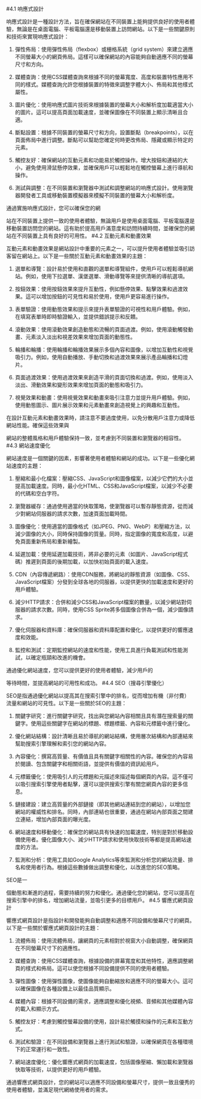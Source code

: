 #4.1 响應式設計

响應式設計是一種設計方法，旨在確保網站在不同裝置上能夠提供良好的使用者體驗，無論是在桌面電腦、平板電腦還是移動裝置上訪問網站。以下是一些關鍵原則和技術來實現响應式設計：

1. 彈性佈局：使用彈性佈局（flexbox）或栅格系統（grid system）來建立適應不同螢幕大小的網頁佈局。這樣可以確保網站的內容能夠自動適應不同的螢幕尺寸和方向。

2. 媒體查詢：使用CSS媒體查詢來根據不同的螢幕寬度、高度和裝置特性應用不同的樣式。媒體查詢允許您根據裝置的特徵來調整字體大小、佈局和其他樣式屬性。

3. 圖片優化：使用响應式圖片技術來根據裝置的螢幕大小和解析度加載適當大小的圖片。這可以提高頁面加載速度，並確保圖像在不同裝置上顯示清晰且合適。

4. 斷點設置：根據不同裝置的螢幕尺寸和方向，設置斷點（breakpoints），以在頁面佈局中進行調整。斷點可以幫助您確定何時更改佈局、隱藏或顯示特定的元素。

5. 觸控友好：確保網站的互動元素和功能易於觸控操作。增大按鈕和連結的大小，避免使用滑鼠懸停效果，並確保用戶可以輕鬆地在觸控螢幕上進行導航和操作。

6. 測試與調整：在不同裝置和瀏覽器中測試和調整網站的响應式設計。使用瀏覽器開發者工具或移動裝置模擬器來模擬不同裝置的螢幕大小和解析度。

通過實施响應式設計，您可以確保您的網

站在不同裝置上提供一致的使用者體驗，無論用戶是使用桌面電腦、平板電腦還是移動裝置訪問您的網站。這有助於提高用戶滿意度和訪問持續時間，並確保您的網站在不同裝置上具有良好的可用性。
#4.2 互動元素和動畫效果

互動元素和動畫效果是網站設計中重要的元素之一，可以提升使用者體驗並吸引訪客留在網站上。以下是一些關於互動元素和動畫效果的主題：

1. 選單和導覽：設計易於使用和直觀的選單和導覽組件，使用戶可以輕鬆導航網站。例如，使用下拉選單、漢堡選單、滑動導覽等來提供清晰的導航選項。

2. 按鈕效果：使用按鈕效果來提升互動性，例如懸停效果、點擊效果和過渡效果。這可以增加按鈕的可見性和易於使用，使用戶更容易進行操作。

3. 表單驗證：使用動態效果和提示來提升表單驗證的可視性和用戶體驗。例如，在填寫表單時即時驗證輸入，並提供錯誤提示和反饋。

4. 滾動效果：使用滾動效果創造動態和流暢的頁面過渡。例如，使用滾動觸發動畫、元素淡入淡出和視差效果來增加頁面的動態性。

5. 輪播和輪播：使用輪播和輪播效果展示多個內容和圖像，以增加互動性和視覺吸引力。例如，使用自動播放、手動切換和過渡效果來展示產品輪播和幻燈片。

6. 頁面過渡效果：使用過渡效果來創造平滑的頁面切換和過渡。例如，使用淡入淡出、滑動效果和變形效果來增加頁面的動態和吸引力。

7. 視覺效果和動畫：使用視覺效果和動畫來吸引注意力並提升用戶體驗。例如，使用動態圖示、圖片展示效果和元素動畫來創造視覺上的興趣和互動性。

在設計互動元素和動畫效果時，請注意不要過度使用，以免分散用戶注意力或降低網站性能。確保這些效果與

網站的整體風格和用戶體驗保持一致，並考慮到不同裝置和瀏覽器的相容性。
#4.3 網站速度優化

網站速度是一個關鍵的因素，影響著使用者體驗和網站的成功。以下是一些優化網站速度的主題：

1. 壓縮和最小化檔案：壓縮CSS、JavaScript和圖像檔案，以減少它們的大小並提高加載速度。同時，最小化HTML、CSS和JavaScript檔案，以減少不必要的代碼和空白字符。

2. 瀏覽器緩存：通過使用適當的快取策略，使瀏覽器可以暫存靜態資源，從而減少對網站伺服器的請求次數，加速頁面加載時間。

3. 圖像優化：使用適當的圖像格式（如JPEG、PNG、WebP）和壓縮方法，以減少圖像的大小，同時保持圖像的質量。同時，指定圖像的寬度和高度，以避免頁面重新佈局和重新繪製。

4. 延遲加載：使用延遲加載技術，將非必要的元素（如圖片、JavaScript程式碼）推遲到頁面的後期加載，以加快初始頁面的載入速度。

5. CDN（內容傳遞網路）：使用CDN服務，將網站的靜態資源（如圖像、CSS、JavaScript檔案）分發到全球各地的伺服器，以提供更快的加載速度和更好的用戶體驗。

6. 減少HTTP請求：合併和減少CSS和JavaScript檔案的數量，以減少網站對伺服器的請求次數。同時，使用CSS Sprite將多個圖像合併為一個，減少圖像請求。

7. 優化伺服器和資料庫：確保伺服器和資料庫配置和優化，以提供更好的響應速度和效能。

8. 監控和測試：定期監控網站的速度和性能，使用工具進行負載測試和性能測試，以確定瓶頸和改進的機會。

通過優化網站速度，您可以提供更好的使用者體驗，減少用戶的

等待時間，並提高網站的可用性和成功。
#4.4 SEO（搜尋引擎優化）

SEO是指通過優化網站以提高其在搜索引擎中的排名，從而增加有機（非付費）流量和網站的可見性。以下是一些關於SEO的主題：

1. 關鍵字研究：進行關鍵字研究，找出與您網站內容相關且具有潛在搜索量的關鍵字。使用這些關鍵字在網站的標題、標題標籤、內容和元標籤中進行優化。

2. 優化網站結構：設計清晰且易於導航的網站結構，使用層次結構和內部連結來幫助搜索引擎理解和索引您的網站內容。

3. 內容優化：撰寫高質量、有價值且具有關鍵字相關性的內容。確保您的內容易於閱讀、包含關鍵字和相關術語，並提供有價值的資訊給用戶。

4. 元標籤優化：使用吸引人的元標題和元描述來描述每個網頁的內容。這不僅可以吸引搜索引擎使用者點擊，還可以提供搜索引擎有關您網頁內容的更多信息。

5. 鏈接建設：建立高質量的外部鏈接（即其他網站連結到您的網站），以增加您網站的權威性和排名。同時，內部連結也很重要，通過在網站內部頁面之間建立連結，增加內部頁面的曝光度。

6. 網站速度和移動優化：確保您的網站具有快速的加載速度，特別是對於移動設備使用者。優化圖像大小、減少HTTP請求和使用快取技術等都是提高網站速度的方法。

7. 監測和分析：使用工具如Google Analytics等來監測和分析您的網站流量、排名和使用者行為。根據這些數據做出調整和優化，以改進您的SEO策略。

SEO是一

個動態和漸進的過程，需要持續的努力和優化。通過優化您的網站，您可以提高在搜索引擎中的排名，增加網站流量，並吸引更多的目標用戶。
#4.5 響應式網頁設計

響應式網頁設計是指設計和開發能夠自動調整和適應不同設備和螢幕尺寸的網頁。以下是一些關於響應式網頁設計的主題：

1. 流體佈局：使用流體佈局，讓網頁的元素相對於視窗大小自動調整，確保網頁在不同螢幕尺寸下的適應性。

2. 媒體查詢：使用CSS媒體查詢，根據設備的屏幕寬度和其他特性，適應調整網頁的樣式和佈局。這可以使您根據不同設備提供不同的使用者體驗。

3. 彈性圖像：使用彈性圖像，使圖像能夠自動縮放和適應不同的螢幕大小。這可以確保圖像在各種設備上以最佳品質顯示。

4. 媒體內容：根據不同設備的需求，適應調整和優化視頻、音頻和其他媒體內容的載入和顯示方式。

5. 觸控友好：考慮到觸控螢幕設備的使用，設計易於觸摸和操作的元素和互動方式。

6. 測試和驗證：在不同設備和瀏覽器上進行測試和驗證，以確保網頁在各種環境下的正常運行和一致性。

7. 網站速度優化：優化響應式網頁的加載速度，包括圖像壓縮、懶加載和瀏覽器快取等技術，以提供更好的用戶體驗。

通過響應式網頁設計，您的網站可以適應不同設備和螢幕尺寸，提供一致且優秀的使用者體驗，並滿足現代網絡使用者的需求。